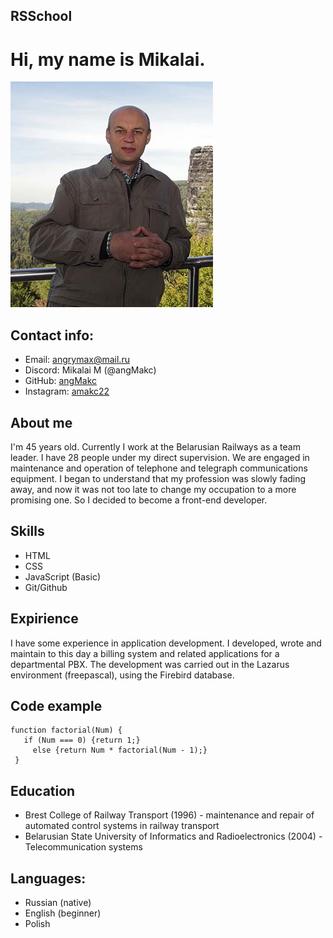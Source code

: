 ## RSSchool

# Hi, my name is Mikalai.
![Foto Mikalai M](/img/IMG_2093.jpg)
## Contact info:
+ Email: angrymax@mail.ru
+ Discord: Mikalai M (@angMakc)
+ GitHub: [angMakc](https://github.com/angMakc)
+ Instagram: [amakc22](https://www.instagram.com/amakc22/)

## About me
I'm 45 years old. Currently I work at the Belarusian Railways as a team leader. I have 28 people under my direct supervision. We are engaged in maintenance and operation of telephone and telegraph communications equipment. I began to understand that my profession was slowly fading away, and now it was not too late to change my occupation to a more promising one. So I decided to become a front-end developer.

## Skills
+ HTML
+ CSS
+ JavaScript (Basic)
+ Git/Github

## Expirience
I have some experience in application development. I developed, wrote and maintain to this day a billing system and related applications for a departmental PBX. The development was carried out in the Lazarus environment (freepascal), using the Firebird database.

## Code example
````
function factorial(Num) {
   if (Num === 0) {return 1;} 
     else {return Num * factorial(Num - 1);}
 }
````
## Education
+ Brest College of Railway Transport (1996) - maintenance and repair of automated control systems in railway transport
+  Belarusian State University of Informatics and Radioelectronics (2004) - Telecommunication systems

## Languages:
+ Russian (native)
+ English (beginner)
+ Polish 
